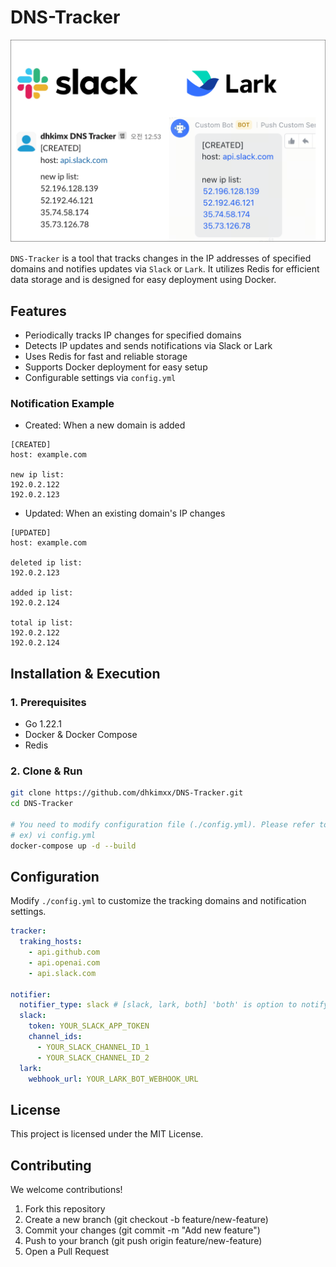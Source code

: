 # DNS-Tracker

![main_image](./docs/img/dns-tracker.drawio.png)

`DNS-Tracker` is a tool that tracks changes in the IP addresses of specified domains and notifies updates via `Slack` or `Lark`. It utilizes Redis for efficient data storage and is designed for easy deployment using Docker.

## Features
- Periodically tracks IP changes for specified domains
- Detects IP updates and sends notifications via Slack or Lark
- Uses Redis for fast and reliable storage
- Supports Docker deployment for easy setup
- Configurable settings via `config.yml`

### Notification Example
-  Created: When a new domain is added
```
[CREATED]  
host: example.com  

new ip list:
192.0.2.122
192.0.2.123
```

- Updated: When an existing domain's IP changes
```
[UPDATED]  
host: example.com  

deleted ip list:  
192.0.2.123  

added ip list:  
192.0.2.124 

total ip list:
192.0.2.122 
192.0.2.124
```


## Installation & Execution

### 1. Prerequisites

- Go 1.22.1
- Docker & Docker Compose
- Redis

### 2. Clone & Run  

  ```bash
  git clone https://github.com/dhkimxx/DNS-Tracker.git
  cd DNS-Tracker

  # You need to modify configuration file (./config.yml). Please refer to the contents below.
  # ex) vi config.yml
  docker-compose up -d --build
  ```

## Configuration
Modify `./config.yml` to customize the tracking domains and notification settings.
```yml
tracker:
  traking_hosts:
    - api.github.com
    - api.openai.com
    - api.slack.com

notifier:
  notifier_type: slack # [slack, lark, both] 'both' is option to notify on both Slack and Lark 
  slack:
    token: YOUR_SLACK_APP_TOKEN
    channel_ids:
      - YOUR_SLACK_CHANNEL_ID_1
      - YOUR_SLACK_CHANNEL_ID_2
  lark:
    webhook_url: YOUR_LARK_BOT_WEBHOOK_URL
```


## License
This project is licensed under the MIT License.

## Contributing
We welcome contributions!
1. Fork this repository
2. Create a new branch (git checkout -b feature/new-feature)
3. Commit your changes (git commit -m "Add new feature")
4. Push to your branch (git push origin feature/new-feature)
5. Open a Pull Request

